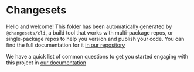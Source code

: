 # Changesets

Hello and welcome!
This folder has been automatically generated by `@changesets/cli`, a build tool
that works with multi-package repos, or single-package repos to help you version
and publish your code.
You can find the full documentation for it
[in our repository](https://github.com/changesets/changesets)

We have a quick list of common questions to get you started engaging with this
project in
[our documentation](https://github.com/changesets/changesets/blob/main/docs/common-questions.md)
